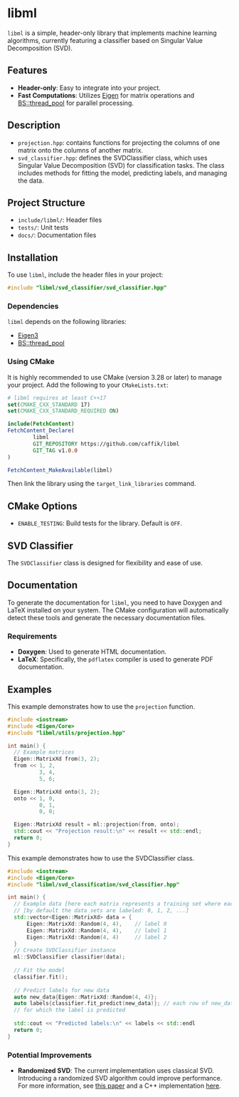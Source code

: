# libml

`libml` is a simple, header-only library that implements machine learning algorithms, currently featuring a classifier
based on Singular Value Decomposition (SVD).

## Features

- **Header-only**: Easy to integrate into your project.
- **Fast Computations**: Utilizes [Eigen](https://eigen.tuxfamily.org/index.php?title=Main_Page) for matrix operations
  and [BS::thread_pool](https://github.com/bshoshany/thread-pool) for parallel processing.

## Description

- `projection.hpp`: contains functions for projecting the columns of one matrix onto the columns of another matrix.
- `svd_classifier.hpp`: defines the SVDClassifier class, which uses Singular Value Decomposition (SVD) for
  classification tasks. The class includes methods for fitting the model, predicting labels, and managing the data.

## Project Structure

- `include/libml/`: Header files
- `tests/`: Unit tests
- `docs/`: Documentation files

## Installation

To use `libml`, include the header files in your project:

```cpp
#include "libml/svd_classifier/svd_classifier.hpp"
```

### Dependencies

`libml` depends on the following libraries:

- [Eigen3](https://eigen.tuxfamily.org/index.php?title=Main_Page)
- [BS::thread_pool](https://github.com/bshoshany/thread-pool)

### Using CMake

It is highly recommended to use CMake (version 3.28 or later) to manage your project. Add the following to your
`CMakeLists.txt`:

```cmake
# libml requires at least C++17
set(CMAKE_CXX_STANDARD 17)
set(CMAKE_CXX_STANDARD_REQUIRED ON)

include(FetchContent)
FetchContent_Declare(
        libml
        GIT_REPOSITORY https://github.com/caffik/libml
        GIT_TAG v1.0.0
)

FetchContent_MakeAvailable(libml)
```

Then link the library using the `target_link_libraries` command.

## CMake Options

- `ENABLE_TESTING`: Build tests for the library. Default is `OFF`.

## SVD Classifier

The `SVDClassifier` class is designed for flexibility and ease of use.

## Documentation

To generate the documentation for `libml`, you need to have Doxygen and LaTeX installed on your system.
The CMake configuration will automatically detect these tools and generate the necessary documentation files.

### Requirements

- **Doxygen**: Used to generate HTML documentation.
- **LaTeX**: Specifically, the `pdflatex` compiler is used to generate PDF documentation.

## Examples

This example demonstrates how to use the `projection` function.

```cpp
#include <iostream>
#include <Eigen/Core>
#include "libml/utils/projection.hpp"

int main() {
  // Example matrices
  Eigen::MatrixXd from(3, 2);
  from << 1, 2,
          3, 4,
          5, 6;

  Eigen::MatrixXd onto(3, 2);
  onto << 1, 0,
          0, 1,
          0, 0;

  Eigen::MatrixXd result = ml::projection(from, onto);
  std::cout << "Projection result:\n" << result << std::endl;
  return 0;
}
``` 
This example demonstrates how to use the SVDClassifier class.

```cpp
#include <iostream>
#include <Eigen/Core>
#include "libml/svd_classification/svd_classifier.hpp"

int main() {
  // Example data [here each matrix represents a training set where each row is a sample]
  // [by default the data sets are labeled: 0, 1, 2, ...]
  std::vector<Eigen::MatrixXd> data = {
      Eigen::MatrixXd::Random(4, 4),    // label 0 
      Eigen::MatrixXd::Random(4, 4),    // label 1
      Eigen::MatrixXd::Random(4, 4)     // label 2
  }
  // Create SVDClassifier instance
  ml::SVDClassifier classifier(data);
  
  // Fit the model
  classifier.fit();
  
  // Predict labels for new data
  auto new_data{Eigen::MatrixXd::Random(4, 4)};
  auto labels{classifier.fit_predict(new_data)}; // each row of new_data represents a sample 
  // for which the label is predicted
  
  std::cout << "Predicted labels:\n" << labels << std::endl
  return 0;
}
```

### Potential Improvements

- **Randomized SVD**: The current implementation uses classical SVD. Introducing a randomized SVD algorithm could
  improve performance. For more information, see [this paper](https://epubs.siam.org/doi/10.1137/090771806) and a C++
  implementation [here](https://github.com/mp4096/rsvd).
